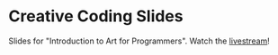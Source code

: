 # Creative Coding Slides

Slides for "Introduction to Art for Programmers". Watch the [livestream](https://www.youtube.com/watch?v=Zql7EWkGkjA&list=PLto9KpJAqHMR-DyzKE3_phAUc33tJYZuu)!
